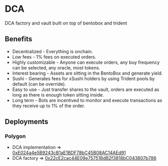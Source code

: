 # DCA

DCA factory and vault built on top of bentobox and trident

## Benefits

* Decentralized - Everything is onchain.
* Low fees - 1% fees on executed orders.
* Highly customizable - Anyone can execute orders, any buy frequency can be selected, any oracle, most tokens.
* Interest bearing - Assets are sitting in the BentoBox and generate yield.
* Sushi - Generates fees for xSushi holders by using Trident pools by default (can be override).
* Easy to use - Just transfer shares to the vault, orders are executed as long as there is enough token sitting inside.
* Long term - Bots are incentived to monitor and execute transactions as they receive up to 1% of the order.

## Deployments

### Polygon

* DCA implementation => [0xE024a4e5B9243cB1aE1BDF78bC45B08AC14AEd91](https://polygonscan.com/address/0xE024a4e5B9243cB1aE1BDF78bC45B08AC14AEd91)
* DCA factory => [0x22cE2cac44E09e75751BdB2f3818bC043807b786](https://polygonscan.com/address/0x22cE2cac44E09e75751BdB2f3818bC043807b786)